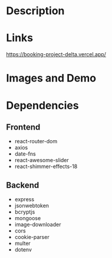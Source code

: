 # Description

# Links
https://booking-project-delta.vercel.app/

# Images and Demo

# Dependencies
## Frontend
- react-router-dom
- axios
- date-fns
- react-awesome-slider
- react-shimmer-effects-18

## Backend
- express
- jsonwebtoken
- bcryptjs
- mongoose
- image-downloader
- cors
- cookie-parser
- multer
- dotenv
